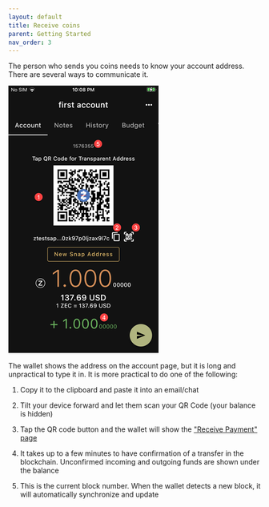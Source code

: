 ```yaml
---
layout: default
title: Receive coins
parent: Getting Started
nav_order: 3
---
```


The person who sends you coins needs to know your account address.
There are several ways to communicate it.

![Receive](img/IMG_0042.PNG)

The wallet shows the address on the account page, but it is long and unpractical to type it in.
It is more practical to do one of the following:

1. Copy it to the clipboard and paste it into an email/chat
2. Tilt your device forward and let them scan your QR Code (your balance is hidden)
3. Tap the QR code button and the wallet will show the ["Receive Payment" page](/account/payment_uri)


4. It takes up to a few minutes to have confirmation of a transfer in the blockchain.
Unconfirmed incoming and outgoing funds are shown under the balance
5. This is the current block number. When the wallet detects a new block, it will 
automatically synchronize and update
